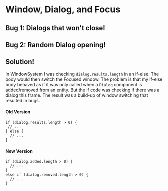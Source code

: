 # Window, Dialog, and Focus

## Bug 1: Dialogs that won't close!
## Bug 2: Random Dialog opening!

## Solution!
In WindowSystem I was checking `dialog.results.length` in an if-else. The body would then switch the Focused window. The problem is that my if-else body behaved as if it was only called when a `Dialog` component is added/removed from an entity. But the if code was checking if there was a dialog this frame. The result was a build-up of window switching that resulted in bugs.

#### Old Version
```
if (dialog.results.length > 0) {
 // ...
} else {
  // ...
}
```

#### New Version
```
if (dialog.added.length > 0) {
  // ...
}
else if (dialog.removed.length > 0) {
  // ...
}
```
